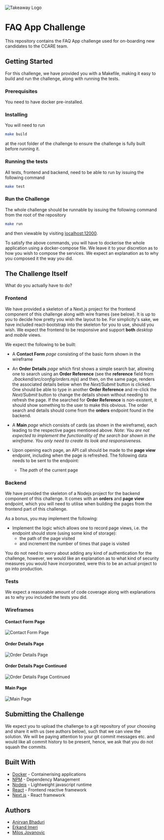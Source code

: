 ![Takeaway Logo](https://ydnewsletter.s3.amazonaws.com/logo/takeawaycom.png)

# FAQ App Challenge

This repository contains the FAQ App challenge used for on-boarding new candidates
to the CCARE team.

## Getting Started

For this challenge, we have provided you with a Makefile, making it easy to
build and run the challenge, along with running the tests.

### Prerequisites

You need to have docker pre-installed.

### Installing

You will need to run

```sh
make build
```

at the root folder of the challenge to ensure the challenge is fully built before running it.

### Running the tests

All tests, frontend and backend, need to be able to run by issuing the following command

```sh
make test
```

### Run the Challenge

The whole challenge should be runnable by issuing the following command from the root
of the repository

```sh
make run
```

and then viewable by visiting [localhost:12000](http://localhost:12000/).

To satisfy the above commands, you will have to dockerise the whole application using
a docker-compose file. We leave it to your discretion as to how you wish to compose the
services. We expect an explanation as to why you composed it the way you did.

## The Challenge Itself

What do you actually have to do?

### Frontend
We have provided a skeleton of a Next.js project for the frontend component of this challenge
along with wire frames (see below). It is up to you to decide how pretty you wish the layout
to be. For simplicity's sake, we have included react-bootstrap into the skeleton for you to
use, should you wish. We expect the frontend to be responsive and support **both** *desktop* and 
*mobile* views.

We expect the following to be built:
  
* A **Contact Form** *page* consisting of the basic form shown in the wireframe

* An **Order Details** *page* which first shows a simple search bar, allowing one to search 
using an **Order Reference** (see the **reference** field from _./backend/src/config/orders.mjs_)
and then, on the same page, renders the associated details below when the *Next/Submit* button
is clicked. One should be able to type in another **Order Reference** and re-click the
*Next/Submit* button to change the details shown without needing to refresh the page. If the 
searched for **Order Reference** is non-existent, it should show something to the user
to make this obvious. The order search and details should come from the **orders** endpoint
found in the backend.

* A **Main** *page* which consists of cards (as shown in the wireframe), each leading
to the respective pages mentioned above. _Note_: _You are not expected to implement the
functionality of the search bar shown in the wireframe. You only need to create its look
and responsiveness._ 

* Upon opening each page, an API call should be made to the **page view** endpoint, including 
when the page is refreshed. The following data needs to be sent to the endpoint:
  * The *path* of the current page

### Backend
We have provided the skeleton of a Nodejs project for the backend component of this challenge.
It comes with an **orders** and **page view** endpoint, which you will need to utilise when 
building the pages from the frontend part of this challenge. 

As a bonus, you may implement the following:
* Implement the logic which allows one to record page views, i.e.
the endpoint should store (using some kind of storage):
  * the path of the page visited
  * and increment the number of times that page is visited
  
You do not need to worry about adding any kind of authentication for the challenge, however,
we would like an explanation as to what kind of security measures you would have
incorporated, were this to be an actual project to go into production.

### Tests
We expect a reasonable amount of code coverage along with explanations as to why you included the
tests you did.

### Wireframes

#### Contact Form Page
![Contact Form Page](wireframes/contact_form_page.png)

#### Order Details Page
![Order Details Page](wireframes/order_details_page.png)

#### Order Details Page Continued
![Order Details Page Continued](wireframes/order_details_page_2.png)

#### Main Page
![Main Page](wireframes/main_page.png)

## Submitting the Challenge
We expect you to upload the challenge to a git repository of your choosing and share
it with us (see authors below), such that we can view the solution. We will be paying
attention to your git commit messages etc. and would like all commit history to be present,
hence, we ask that you do not squash the commits.

## Built With

* [Docker](https://www.docker.com/) - Containerising applications
* [NPM](https://www.npmjs.com/) - Dependency Management
* [Nodejs](https://nodejs.org/) - Lightweight javascript runtime
* [React](https://reactjs.org/) - Frontend reactive framework
* [Next.js](https://nextjs.org/) - React framework

## Authors

* [Anirvan Bhaduri](mailto:anirvan.bhaduri@takeaway.com)
* [Erkand Imeri](mailto:erkand.imeri@takeaway.com)
* [Milos Jovanovic](mailto:milos.jovanovic@takeaway.com)
